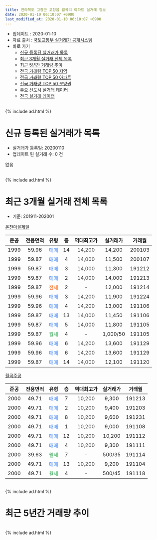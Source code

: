 ```yaml
---
title: 전라북도 고창군 고창읍 월곡리 아파트 실거래 정보
date: 2020-01-10 06:10:07 +0900
last_modified_at: 2020-01-10 06:10:07 +0900
---
```


* 업데이트 : 2020-01-10
* 자료 출처 : [국토교통부 실거래가 공개시스템](http://rt.molit.go.kr)
* 바로 가기
    * [신규 등록된 실거래가 목록](#신규-등록된-실거래가-목록)
    * [최근 3개월 실거래 전체 목록](#최근-3개월-실거래-전체-목록)
    * [최근 5년간 거래량 추이](#최근-5년간-거래량-추이)
    * [전국 거래량 TOP 50 지역](https://inasie.github.io/apt-trade-info/최근-3개월-전국에서-가장-거래가-많이-발생한-지역)
    * [전국 거래량 TOP 50 아파트](https://inasie.github.io/apt-trade-info/최근-3개월-전국에서-가장-거래가-많이-발생한-아파트)
    * [전국 거래량 TOP 50 분양권](https://inasie.github.io/apt-trade-info/최근-3개월-전국에서-가장-거래가-많이-발생한-분양권)
    * [주요 신도시 실거래 데이터](https://inasie.github.io/apt-trade-info/주요-신도시)
    * [전국 실거래 데이터](https://inasie.github.io/apt-trade-info/전국)
<br>
{% include ad.html %}
<br>

# 신규 등록된 실거래가 목록
* 실거래가 등록일: 20200110
* 업데이트 된 실거래 수: 0 건

없음

<br>
{% include ad.html %}
<br>

# 최근 3개월 실거래 전체 목록
* 기준: 201911-202001


[온천마을제일](https://search.naver.com/search.naver?query=%EC%A0%84%EB%9D%BC%EB%B6%81%EB%8F%84+%EA%B3%A0%EC%B0%BD%EA%B5%B0+%EA%B3%A0%EC%B0%BD%EC%9D%8D+%EC%9B%94%EA%B3%A1%EB%A6%AC+%EC%98%A8%EC%B2%9C%EB%A7%88%EC%9D%84%EC%A0%9C%EC%9D%BC)

|준공|전용면적|유형|층|역대최고가|실거래가|거래월|
|:---:|:---:|:---:|:---:|:---:|:---:|:---:|
|1999|59.96|<span style="color:#4285f3">매매</span>|14|<span style="color:#444444">14,200</span>|14,200|200103|
|1999|59.87|<span style="color:#4285f3">매매</span>|4|<span style="color:#444444">14,000</span>|11,500|200107|
|1999|59.87|<span style="color:#4285f3">매매</span>|3|<span style="color:#444444">14,000</span>|11,300|191212|
|1999|59.87|<span style="color:#4285f3">매매</span>|2|<span style="color:#444444">14,000</span>|14,000|191213|
|1999|59.87|<span style="color:#ff5a00">전세</span>|2|<span style="color:#444444">-</span>|12,000|191214|
|1999|59.96|<span style="color:#4285f3">매매</span>|3|<span style="color:#444444">14,200</span>|11,900|191224|
|1999|59.96|<span style="color:#4285f3">매매</span>|4|<span style="color:#444444">14,200</span>|13,000|191106|
|1999|59.87|<span style="color:#4285f3">매매</span>|13|<span style="color:#444444">14,000</span>|11,450|191106|
|1999|59.87|<span style="color:#4285f3">매매</span>|5|<span style="color:#444444">14,000</span>|11,800|191105|
|1999|59.87|<span style="color:#34a853">월세</span>|4|<span style="color:#444444">-</span>|1,000/50|191105|
|1999|59.96|<span style="color:#4285f3">매매</span>|6|<span style="color:#444444">14,200</span>|13,600|191129|
|1999|59.96|<span style="color:#4285f3">매매</span>|6|<span style="color:#444444">14,200</span>|13,600|191129|
|1999|59.87|<span style="color:#4285f3">매매</span>|14|<span style="color:#444444">14,000</span>|12,100|191120|

[월곡주공](https://search.naver.com/search.naver?query=%EC%A0%84%EB%9D%BC%EB%B6%81%EB%8F%84+%EA%B3%A0%EC%B0%BD%EA%B5%B0+%EA%B3%A0%EC%B0%BD%EC%9D%8D+%EC%9B%94%EA%B3%A1%EB%A6%AC+%EC%9B%94%EA%B3%A1%EC%A3%BC%EA%B3%B5)

|준공|전용면적|유형|층|역대최고가|실거래가|거래월|
|:---:|:---:|:---:|:---:|:---:|:---:|:---:|
|2000|49.71|<span style="color:#4285f3">매매</span>|7|<span style="color:#444444">10,200</span>|9,300|191213|
|2000|49.71|<span style="color:#4285f3">매매</span>|2|<span style="color:#444444">10,200</span>|9,400|191203|
|2000|49.71|<span style="color:#4285f3">매매</span>|8|<span style="color:#444444">10,200</span>|9,600|191231|
|2000|49.71|<span style="color:#4285f3">매매</span>|1|<span style="color:#444444">10,200</span>|9,000|191108|
|2000|49.71|<span style="color:#4285f3">매매</span>|12|<span style="color:#444444">10,200</span>|10,200|191112|
|2000|49.71|<span style="color:#4285f3">매매</span>|4|<span style="color:#444444">10,200</span>|9,300|191111|
|2000|39.63|<span style="color:#34a853">월세</span>|7|<span style="color:#444444">-</span>|500/35|191114|
|2000|49.71|<span style="color:#4285f3">매매</span>|13|<span style="color:#444444">10,200</span>|9,200|191104|
|2000|49.71|<span style="color:#34a853">월세</span>|4|<span style="color:#444444">-</span>|500/45|191118|


<br>
{% include ad.html %}
<br>

# 최근 5년간 거래량 추이


<div style="width:100%;">
    <canvas id="deal_progress" height="200"></canvas>
</div>

<script>
new Chart(document.getElementById("deal_progress"), {
    type: 'line',
    data: {
        labels: ['201501','201502','201503','201504','201505','201506','201507','201508','201509','201510','201511','201512','201601','201602','201603','201604','201605','201606','201607','201608','201609','201610','201611','201612','201701','201702','201703','201704','201705','201706','201707','201708','201709','201710','201711','201712','201801','201802','201803','201804','201805','201806','201807','201808','201809','201810','201811','201812','201901','201902','201903','201904','201905','201906','201907','201908','201909','201910','201911','201912','202001'],
        datasets: [{
            label: '매매',
            pointRadius: 1,
            data: [12, 4, 7, 9, 4, 5, 6, 3, 6, 2, 3, 6, 8, 6, 4, 8, 4, 3, 6, 7, 4, 14, 10, 6, 2, 10, 11, 10, 10, 10, 13, 11, 6, 8, 6, 4, 8, 12, 5, 5, 8, 5, 10, 4, 6, 6, 6, 5, 8, 5, 6, 10, 6, 5, 8, 7, 6, 8, 10, 6, 2],
            borderColor: "rgba(255, 201, 14, 1)",
            backgroundColor: "rgba(255, 201, 14, 0.5)",
            fill: false,
            lineTension: 0
        },{
            label: '전월세',
            pointRadius: 1,
            data: [6, 3, 3, 4, 1, 0, 2, 2, 2, 0, 1, 2, 5, 0, 2, 3, 6, 1, 1, 2, 2, 2, 2, 4, 1, 4, 5, 4, 2, 1, 4, 0, 2, 1, 2, 2, 3, 4, 2, 1, 1, 3, 1, 1, 2, 2, 2, 3, 3, 1, 7, 1, 1, 0, 3, 0, 1, 1, 3, 1, 0],
            borderColor: "rgba(0, 141, 185, 1)",
            backgroundColor: "rgba(0, 141, 185, 0.5)",
            fill: false,
            lineTension: 0
        }
        ]
    },
    options: {
        responsive: true,
        title: {
            display: false
        },
        tooltips: {
            mode: 'index',
            intersect: false
        },
        hover: {
            mode: 'nearest',
            intersect: true
        },
        scales: {
            xAxes: [{
                display: true,
                scaleLabel: {
                    display: true,
                    labelString: '년/월'
                }
            }],
            yAxes: [{
                display: true,
                ticks: {
                    suggestedMin: 0,
                },
                scaleLabel: {
                    display: true,
                    labelString: '실거래 수'
                }
            }]
        }
    }
});

</script>


<br>
{% include ad.html %}
<br>

